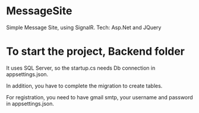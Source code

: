 # MessageSite
Simple Message Site, using SignalR. Tech: Asp.Net and JQuery

# To start the project, Backend folder
It uses SQL Server, so the startup.cs needs Db connection in appsettings.json.

In addition, you have to complete the migration to create tables.

For registration, you need to have gmail smtp, your username and password in appsettings.json.
